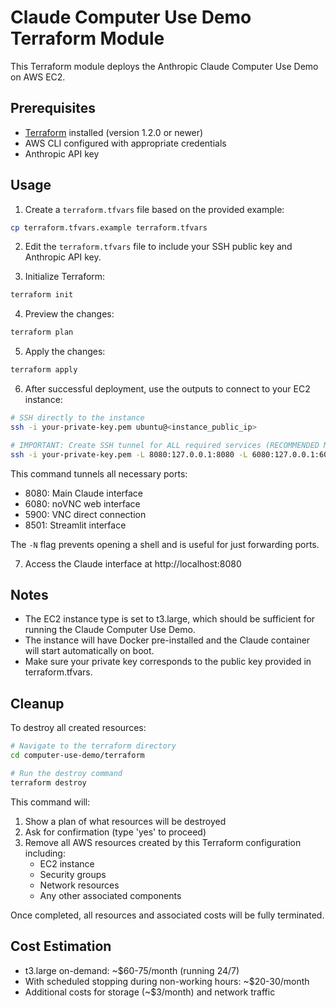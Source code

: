 # Claude Computer Use Demo Terraform Module

This Terraform module deploys the Anthropic Claude Computer Use Demo on AWS EC2.

## Prerequisites

- [Terraform](https://www.terraform.io/downloads) installed (version 1.2.0 or newer)
- AWS CLI configured with appropriate credentials
- Anthropic API key

## Usage

1. Create a `terraform.tfvars` file based on the provided example:

```bash
cp terraform.tfvars.example terraform.tfvars
```

2. Edit the `terraform.tfvars` file to include your SSH public key and Anthropic API key.

3. Initialize Terraform:

```bash
terraform init
```

4. Preview the changes:

```bash
terraform plan
```

5. Apply the changes:

```bash
terraform apply
```

6. After successful deployment, use the outputs to connect to your EC2 instance:

```bash
# SSH directly to the instance
ssh -i your-private-key.pem ubuntu@<instance_public_ip>

# IMPORTANT: Create SSH tunnel for ALL required services (RECOMMENDED METHOD)
ssh -i your-private-key.pem -L 8080:127.0.0.1:8080 -L 6080:127.0.0.1:6080 -L 5900:127.0.0.1:5900 -L 8501:127.0.0.1:8501 -N ubuntu@<instance_public_ip>
```

This command tunnels all necessary ports:
- 8080: Main Claude interface
- 6080: noVNC web interface
- 5900: VNC direct connection
- 8501: Streamlit interface

The `-N` flag prevents opening a shell and is useful for just forwarding ports.

7. Access the Claude interface at http://localhost:8080

## Notes

- The EC2 instance type is set to t3.large, which should be sufficient for running the Claude Computer Use Demo.
- The instance will have Docker pre-installed and the Claude container will start automatically on boot.
- Make sure your private key corresponds to the public key provided in terraform.tfvars.

## Cleanup

To destroy all created resources:

```bash
# Navigate to the terraform directory
cd computer-use-demo/terraform

# Run the destroy command
terraform destroy
```

This command will:
1. Show a plan of what resources will be destroyed
2. Ask for confirmation (type 'yes' to proceed)
3. Remove all AWS resources created by this Terraform configuration including:
   - EC2 instance
   - Security groups
   - Network resources
   - Any other associated components

Once completed, all resources and associated costs will be fully terminated.

## Cost Estimation

- t3.large on-demand: ~$60-75/month (running 24/7)
- With scheduled stopping during non-working hours: ~$20-30/month
- Additional costs for storage (~$3/month) and network traffic 